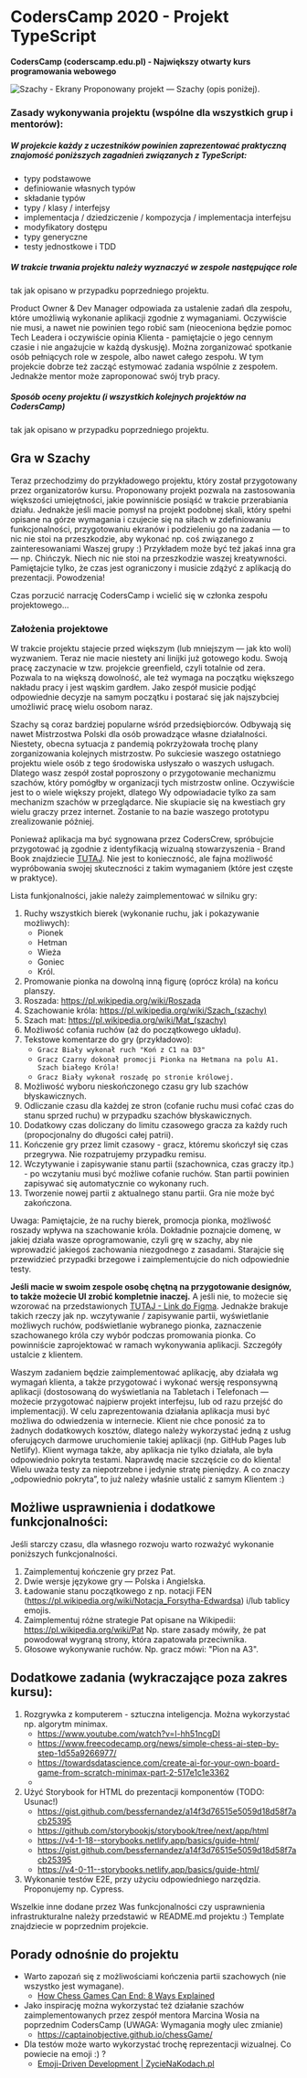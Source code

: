 # CodersCamp 2020 - Projekt TypeScript
**CodersCamp (coderscamp.edu.pl) - Największy otwarty kurs programowania webowego** 

![Szachy - Ekrany](./.github/images/SzachyEkrany.png)
Proponowany projekt — Szachy (opis poniżej).

### Zasady wykonywania projektu (wspólne dla wszystkich grup i mentorów): 

##### W projekcie każdy z uczestników powinien zaprezentować praktyczną znajomość poniższych zagadnień związanych z TypeScript:
- typy podstawowe
- definiowanie własnych typów
- składanie typów
- typy / klasy / interfejsy
- implementacja / dziedziczenie / kompozycja / implementacja interfejsu
- modyfikatory dostępu 
- typy generyczne
- testy jednostkowe i TDD

##### W trakcie trwania projektu należy wyznaczyć w zespole następujące role
tak jak opisano w przypadku poprzedniego projektu.

Product Owner & Dev Manager odpowiada za ustalenie zadań dla zespołu, które umożliwią wykonanie aplikacji zgodnie z wymaganiami. 
Oczywiście nie musi, a nawet nie powinien tego robić sam (nieoceniona będzie pomoc Tech Leadera i oczywiście opinia Klienta - pamiętajcie o jego cennym czasie i nie angażujcie w każdą dyskusję).
Można zorganizować spotkanie osób pełniących role w zespole, albo nawet całego zespołu. 
W tym projekcie dobrze też zacząć estymować zadania wspólnie z zespołem. Jednakże mentor może zaproponować swój tryb pracy.

##### Sposób oceny projektu (i wszystkich kolejnych projektów na CodersCamp)
tak jak opisano w przypadku poprzedniego projektu.

## Gra w Szachy
Teraz przechodzimy do przykładowego projektu, który został przygotowany przez organizatorów kursu.
Proponowany projekt pozwala na zastosowania większości umiejętności, jakie powinniście posiąść w trakcie przerabiania działu.
Jednakże jeśli macie pomysł na projekt podobnej skali, który spełni opisane na górze wymagania i czujecie się na siłach
w zdefiniowaniu funkcjonalności, przygotowaniu ekranów i podzieleniu go na zadania — to nic nie stoi na przeszkodzie,
aby wykonać np. coś związanego z zainteresowaniami Waszej grupy :)
Przykładem może być też jakaś inna gra — np. Chińczyk. Niech nic nie stoi na przeszkodzie waszej kreatywności.
Pamiętajcie tylko, że czas jest ograniczony i musicie zdążyć z aplikacją do prezentacji. Powodzenia!
 
Czas porzucić narrację CodersCamp i wcielić się w członka zespołu projektowego...

### Założenia projektowe
W trakcie projektu stajecie przed większym (lub mniejszym — jak kto woli) wyzwaniem.
Teraz nie macie niestety ani linijki już gotowego kodu. Swoją pracę zaczynacie w tzw. projekcie greenfield, czyli totalnie od zera.
Pozwala to na większą dowolność, ale też wymaga na początku większego nakładu pracy i jest wąskim gardłem. 
Jako zespół musicie podjąć odpowiednie decyzje na samym początku i postarać się jak najszybciej umożliwić pracę wielu osobom naraz.

Szachy są coraz bardziej popularne wśród przedsiębiorców. Odbywają się nawet Mistrzostwa Polski dla osób prowadzące własne działalności.
Niestety, obecna sytuacja z pandemią pokrzyżowała trochę plany zorganizowania kolejnych mistrzostw.
Po sukciesie waszego ostatniego projektu wiele osób z tego środowiska usłyszało o waszych usługach.
Dlatego wasz zespół został poproszony o przygotowanie mechanizmu szachów, który pomógłby w organizacji tych mistrzostw online.
Oczywiście jest to o wiele większy projekt, dlatego Wy odpowiadacie tylko za sam mechanizm szachów w przeglądarce.
Nie skupiacie się na kwestiach gry wielu graczy przez internet. Zostanie to na bazie waszego prototypu zrealizowanie później.

Ponieważ aplikacja ma być sygnowana przez CodersCrew, spróbujcie przygotować ją zgodnie z identyfikacją wizualną stowarzyszenia - Brand Book znajdziecie [TUTAJ](https://www.behance.net/gallery/94155751/Brand-Book-Project). 
Nie jest to konieczność, ale fajna możliwość wypróbowania swojej skuteczności z takim wymaganiem (które jest częste w praktyce). 


Lista funkjonalności, jakie należy zaimplementować w silniku gry:
1. Ruchy wszystkich bierek (wykonanie ruchu, jak i pokazywanie możliwych):
   - Pionek
   - Hetman
   - Wieża
   - Goniec
   - Król.
1. Promowanie pionka na dowolną inną figurę (oprócz króla) na końcu planszy.
1. Roszada: https://pl.wikipedia.org/wiki/Roszada
1. Szachowanie króla: https://pl.wikipedia.org/wiki/Szach_(szachy)
1. Szach mat: https://pl.wikipedia.org/wiki/Mat_(szachy)
1. Możliwość cofania ruchów (aż do początkowego układu).
1. Tekstowe komentarze do gry (przykładowo):
   - `Gracz Biały wykonał ruch "Koń z C1 na D3"`
   - `Gracz Czarny dokonał promocji Pionka na Hetmana na polu A1. Szach białego Króla!`
   - `Gracz Biały wykonał roszadę po stronie królowej.`
1. Możliwość wyboru nieskończonego czasu gry lub szachów błyskawicznych.
1. Odliczanie czasu dla każdej ze stron (cofanie ruchu musi cofać czas do stanu sprzed ruchu) w przypadku szachów błyskawicznych.
1. Dodatkowy czas doliczany do limitu czasowego gracza za każdy ruch (propocjonalny do długości całej patrii). 
1. Kończenie gry przez limit czasowy - gracz, któremu skończył się czas przegrywa. Nie rozpatrujemy przypadku remisu.
1. Wczytywanie i zapisywanie stanu partii (szachownica, czas graczy itp.) - po wczytaniu musi być możliwe cofanie ruchów. Stan partii powinien zapisywać się automatycznie co wykonany ruch.
1. Tworzenie nowej partii z aktualnego stanu partii. Gra nie może być zakończona.

  
Uwaga: Pamiętajcie, że na ruchy bierek, promocja pionka, możliwość roszady wpływa na szachowanie króla. 
Dokładnie poznajcie domenę, w jakiej działa wasze oprogramowanie, czyli grę w szachy, aby nie wprowadzić jakiegoś zachowania niezgodnego z zasadami. 
Starajcie się przewidzieć przypadki brzegowe i zaimplementujcie do nich odpowiednie testy.

**Jeśli macie w swoim zespole osobę chętną na przygotowanie designów, to także możecie UI zrobić kompletnie inaczej.**
A jeśli nie, to możecie się wzorować na przedstawionych [TUTAJ - Link do Figma](https://www.figma.com/file/ZllWbpJCCCCKVl7QEfNWbl/CodersCamp2020.Project.TypeScript.Chess?node-id=4461%3A3896). 
Jednakże brakuje takich rzeczy jak np. wczytywanie / zapisywanie partii, wyświetlanie możliwych ruchów, podświetlanie wybranego pionka, zaznaczenie szachowanego króla czy wybór podczas promowania pionka. Co powinniście zaprojektować w ramach wykonywania aplikacji. Szczegóły ustalcie z klientem.

Waszym zadaniem będzie zaimplementować aplikację, aby działała wg wymagań klienta, a także przygotować i wykonać
wersję responsywną aplikacji (dostosowaną do wyświetlania na Tabletach i Telefonach — możecie przygotować najpierw projekt interfejsu, lub od razu przejść do implementacji).
W celu zaprezentowania działania aplikacja musi być możliwa do odwiedzenia w internecie.
Klient nie chce ponosić za to żadnych dodatkowych kosztów, dlatego należy wykorzystać jedną z usług oferujących darmowe
uruchomienie takiej aplikacji (np. GitHub Pages lub Netlify).
Klient wymaga także, aby aplikacja nie tylko działała, ale była odpowiednio pokryta testami.
Naprawdę macie szczęście co do klienta! Wielu uważa testy za niepotrzebne i jedynie stratę pieniędzy.
A co znaczy „odpowiednio pokryta”, to już należy właśnie ustalić z samym Klientem :) 

## Możliwe usprawnienia i dodatkowe funkcjonalności:
Jeśli starczy czasu, dla własnego rozwoju warto rozważyć wykonanie poniższych funkcjonalności. 

1. Zaimplementuj kończenie gry przez Pat.
1. Dwie wersje językowe gry — Polska i Angielska.
1. Ładowanie stanu początkowego z np. notacji FEN (https://pl.wikipedia.org/wiki/Notacja_Forsytha-Edwardsa) i/lub tablicy emojis.
1. Zaimplementuj różne strategie Pat opisane na Wikipedii: https://pl.wikipedia.org/wiki/Pat Np. stare zasady mówiły, że pat powodował wygraną strony, która zapatowała przeciwnika.
1. Głosowe wykonywanie ruchów. Np. gracz mówi: "Pion na A3".

## Dodatkowe zadania (wykraczające poza zakres kursu):
1. Rozgrywka z komputerem - sztuczna inteligencja. Można wykorzystać np. algorytm minimax.
   - https://www.youtube.com/watch?v=l-hh51ncgDI
   - https://www.freecodecamp.org/news/simple-chess-ai-step-by-step-1d55a9266977/
   - https://towardsdatascience.com/create-ai-for-your-own-board-game-from-scratch-minimax-part-2-517e1c1e3362
   - 
1. Użyć Storybook for HTML do prezentacji komponentów (TODO: Usunac!)
   - https://gist.github.com/bessfernandez/a14f3d76515e5059d18d58f7acb25395
   - https://github.com/storybookjs/storybook/tree/next/app/html
   - https://v4-1-18--storybooks.netlify.app/basics/guide-html/
   - https://gist.github.com/bessfernandez/a14f3d76515e5059d18d58f7acb25395
   - https://v4-0-11--storybooks.netlify.app/basics/guide-html/
1. Wykonanie testów E2E, przy użyciu odpowiedniego narzędzia. Proponujemy np. Cypress.

Wszelkie inne dodane przez Was funkcjonalności czy usprawnienia infrastrukturalne należy przedstawić w README.md projektu :)
Template znajdziecie w poprzednim projekcie.

## Porady odnośnie do projektu
- Warto zapozań się z możliwościami kończenia partii szachowych (nie wszystko jest wymagane).
   - [How Chess Games Can End: 8 Ways Explained](https://www.chess.com/article/view/how-chess-games-can-end-8-ways-explained)
- Jako inspirację można wykorzystać też działanie szachów zaimplementowanych przez zespół mentora Marcina Wosia na poprzednim CodersCamp (UWAGA: Wymagania mogły ulec zmianie)
   - https://captainobjective.github.io/chessGame/
- Dla testów może warto wykorzystać trochę reprezentacji wizualnej. Co powiecie na emoji :) ? 
   - [Emoji-Driven Development | ZycieNaKodach.pl](https://zycienakodach.pl/tdd-dsl-szachy-emojis)
